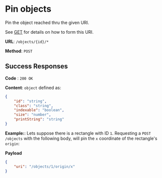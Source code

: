 # Pin objects

Pin the object reached thru the given URI.

See [GET](get.md) for details on how to form this URI.

**URL**: `/objects/{id}/*`

**Method**: `POST`

## Success Responses

**Code** : `200 OK`

**Content**: `object` defined as:

```json
{
	"id": "string",
	"class": "string",
	"indexable": "boolean",
	"size": "number",
	"printString": "string"
}
```

**Example:**: Lets suppose there is a rectangle with ID `1`. Requesting a `POST /objects` with the following body, will pin the `x` coordinate of the rectangle's `origin`:

**Payload**

```json
{
	"uri": "/objects/1/origin/x"
}
```
